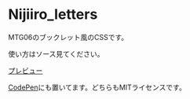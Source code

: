 # Nijiiro_letters
MTG06のブックレット風のCSSです。

使い方はソース見てください。

[プレビュー](http://htmlpreview.github.io/?https://github.com/Macc-P/Nijiiro_letters/blob/master/index.html)

[CodePen](https://codepen.io/macc-p/pen/qQzWRa)にも置いてます。どちらもMITライセンスです。